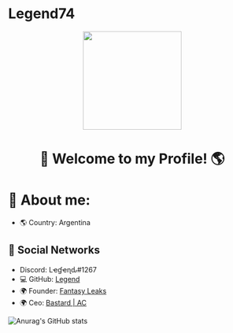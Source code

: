# Legend74
<div id="header" align="center">
    <img src="https://media.discordapp.net/attachments/1086881404371087411/1087571916702887996/e7f2c16e4e1ae464d7c886cb7785202e.png?width=942&height=683" width="200" />
    <h1 align="center">👋    Welcome to my Profile! 🌎</h1>
</div>

#                🔎 About me:


- 🌎 Country: Argentina


## 📀 Social Networks

- Discord: Lҽɠҽɳԃ#1267
- 💻 GitHub: [Legend](https://github.com/Legend074)
- 🌍 Founder: [Fantasy Leaks](https://discord.gg/tAKRAsP66Q)
- 🌍 Ceo: [Bastard | AC](https://discord.gg/gzUKQqeDgP)

<!-- Social icons section -->

![Anurag's GitHub stats](https://github-readme-stats.vercel.app/api?username=Legend074&show_icons=true&theme=radical)







